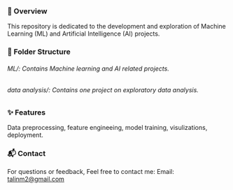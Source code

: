 ### 🚀 Overview 

This repository is dedicated to the development and exploration of Machine Learning (ML) and Artificial Intelligence (AI) projects. 

### 📂 Folder Structure
###### ML/: Contains Machine learning and AI related projects.
###### data analysis/: Contains one project on exploratory data analysis.


### ✨ Features
Data preprocessing, feature engineeing, model training, visulizations, deployment.

### 📬 Contact
For questions or feedback, Feel free to contact me:
Email: talinm2@gmail.com

